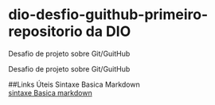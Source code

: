 # dio-desfio-guithub-primeiro-repositorio da DIO
Desafio de projeto sobre Git/GuitHub

Desafio de projeto sobre Git/GuitHub

##Links Úteis Sintaxe Basica Markdown  
[sintaxe Basica markdown](https://www.markdownguide.org/getting-started/)

